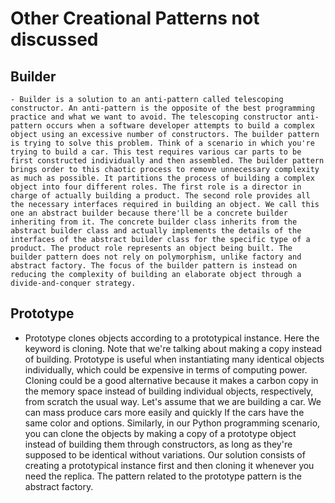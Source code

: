 # Other Creational Patterns not discussed

## Builder

    - Builder is a solution to an anti-pattern called telescoping constructor. An anti-pattern is the opposite of the best programming practice and what we want to avoid. The telescoping constructor anti-pattern occurs when a software developer attempts to build a complex object using an excessive number of constructors. The builder pattern is trying to solve this problem. Think of a scenario in which you're trying to build a car. This test requires various car parts to be first constructed individually and then assembled. The builder pattern brings order to this chaotic process to remove unnecessary complexity as much as possible. It partitions the process of building a complex object into four different roles. The first role is a director in charge of actually building a product. The second role provides all the necessary interfaces required in building an object. We call this one an abstract builder because there'll be a concrete builder inheriting from it. The concrete builder class inherits from the abstract builder class and actually implements the details of the interfaces of the abstract builder class for the specific type of a product. The product role represents an object being built. The builder pattern does not rely on polymorphism, unlike factory and abstract factory. The focus of the builder pattern is instead on reducing the complexity of building an elaborate object through a divide-and-conquer strategy.

## Prototype

- Prototype clones objects according to a prototypical instance. Here the keyword is cloning. Note that we're talking about making a copy instead of building. Prototype is useful when instantiating many identical objects individually, which could be expensive in terms of computing power. Cloning could be a good alternative because it makes a carbon copy in the memory space instead of building individual objects, respectively, from scratch the usual way. Let's assume that we are building a car. We can mass produce cars more easily and quickly If the cars have the same color and options. Similarly, in our Python programming scenario, you can clone the objects by making a copy of a prototype object instead of building them through constructors, as long as they're supposed to be identical without variations. Our solution consists of creating a prototypical instance first and then cloning it whenever you need the replica. The pattern related to the prototype pattern is the abstract factory.

